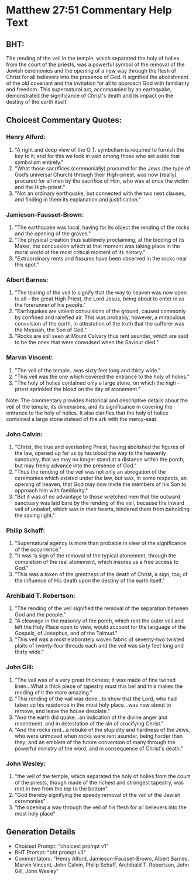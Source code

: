 # Matthew 27:51 Commentary Help Text

## BHT:
The rending of the veil in the temple, which separated the holy of holies from the court of the priests, was a powerful symbol of the removal of the Jewish ceremonies and the opening of a new way through the flesh of Christ for all believers into the presence of God. It signified the abolishment of the old covenant and the invitation for all to approach God with familiarity and freedom. This supernatural act, accompanied by an earthquake, demonstrated the significance of Christ's death and its impact on the destiny of the earth itself.

## Choicest Commentary Quotes:
### Henry Alford:
1. "A right and deep view of the O.T. symbolism is required to furnish the key to it; and for this we look in vain among those who set aside that symbolism entirely."
2. "What those sacrifices (ceremonially) procured for the Jews (the type of God’s universal Church) through their High-priest, was now (really) procured for all men by the sacrifice of Him, who was at once the victim and the High-priest."
3. "Not an ordinary earthquake, but connected with the two next clauses, and finding in them its explanation and justification."

### Jamieson-Fausset-Brown:
1. "The earthquake was local, having for its object the rending of the rocks and the opening of the graves."
2. "The physical creation thus sublimely proclaiming, at the bidding of its Maker, the concussion which at that moment was taking place in the moral world at the most critical moment of its history."
3. "Extraordinary rents and fissures have been observed in the rocks near this spot."

### Albert Barnes:
1. "The tearing of the veil to signify that the way to heaven was now open to all - the great High Priest, the Lord Jesus, being about to enter in as the forerunner of his people."
2. "Earthquakes are violent convulsions of the ground, caused commonly by confined and rarefied air. This was probably, however, a miraculous convulsion of the earth, in attestation of the truth that the sufferer was the Messiah, the Son of God."
3. "Rocks are still seen at Mount Calvary thus rent asunder, which are said to be the ones that were convulsed when the Saviour died."

### Marvin Vincent:
1. "The veil of the temple...was sixty feet long and thirty wide." 
2. "This veil was the one which covered the entrance to the holy of holies."
3. "The holy of holies contained only a large stone, on which the high - priest sprinkled the blood on the day of atonement."

Note: The commentary provides historical and descriptive details about the veil of the temple, its dimensions, and its significance in covering the entrance to the holy of holies. It also clarifies that the holy of holies contained a large stone instead of the ark with the mercy-seat.

### John Calvin:
1. "Christ, the true and everlasting Priest, having abolished the figures of the law, opened up for us by his blood the way to the heavenly sanctuary, that we may no longer stand at a distance within the porch, but may freely advance into the presence of God." 
2. "Thus the rending of the veil was not only an abrogation of the ceremonies which existed under the law, but was, in some respects, an opening of heaven, that God may now invite the members of his Son to approach him with familiarity." 
3. "But it was of no advantage to those wretched men that the outward sanctuary was laid bare by the rending of the veil, because the inward veil of unbelief, which was in their hearts, hindered them from beholding the saving light."

### Philip Schaff:
1. "Supernatural agency is more than probable in view of the significance of the occurrence."
2. "It was ‘a sign of the removal of the typical atonement, through the completion of the real atonement, which insures us a free access to God."
3. "This was a token of the greatness of the death of Christ, a sign, too, of the influence of His death upon the destiny of the earth itself."

### Archibald T. Robertson:
1. "The rending of the veil signified the removal of the separation between God and the people."
2. "A cleavage in the masonry of the porch, which rent the outer veil and left the Holy Place open to view, would account for the language of the Gospels, of Josephus, and of the Talmud."
3. "This veil was a most elaborately woven fabric of seventy-two twisted plaits of twenty-four threads each and the veil was sixty feet long and thirty wide."

### John Gill:
1. "The vail was of a very great thickness; it was made of fine twined linen...What a thick piece of tapestry must this be! and this makes the rending of it the more amazing."
2. "This rending of the vail was done...to show that the Lord, who had taken up his residence in the most holy place...was now about to remove, and leave the house desolate."
3. "And the earth did quake...an indication of the divine anger and resentment, and in detestation of the sin of crucifying Christ."
4. "And the rocks rent...a rebuke of the stupidity and hardness of the Jews, who were unmoved when rocks were rent asunder, being harder than they; and an emblem of the future conversion of many through the powerful ministry of the word, and in consequence of Christ's death."

### John Wesley:
1. "the veil of the temple, which separated the holy of holies from the court of the priests, though made of the richest and strongest tapestry, was rent in two from the top to the bottom"
2. "God thereby signifying the speedy removal of the veil of the Jewish ceremonies"
3. "the opening a way through the veil of his flesh for all believers into the most holy place"


## Generation Details
- Choicest Prompt: "choicest prompt v1"
- BHT Prompt: "bht prompt v3"
- Commentators: "Henry Alford, Jamieson-Fausset-Brown, Albert Barnes, Marvin Vincent, John Calvin, Philip Schaff, Archibald T. Robertson, John Gill, John Wesley"
